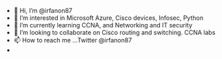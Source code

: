 - 👋 Hi, I’m @irfanon87
- 👀 I’m interested in Microsoft Azure, Cisco devices, Infosec, Python
- 🌱 I’m currently learning CCNA, and Networking and IT security
- 💞️ I’m looking to collaborate on Cisco routing and switching. CCNA labs
- 📫 How to reach me ...Twitter @irfanon87
- 

<!---
irfanon87/irfanon87 is a ✨ special ✨ repository because its `README.md` (this file) appears on your GitHub profile.
You can click the Preview link to take a look at your changes.
--->
